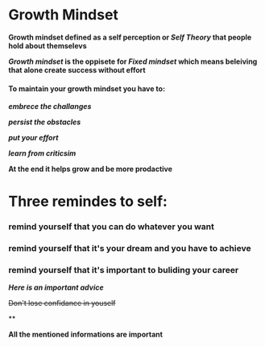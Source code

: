 # Growth Mindset 

**Growth mindset defined as a self perception or _Self Theory_ that people hold  about themselevs**

**_Growth mindset_ is the oppisete for _Fixed mindset_ which means beleiving that alone create success without effort**

#### To  maintain your growth mindset you have to:

**_embrece the challanges_**

**_persist the obstacles_**

**_put your effort_**

**_learn from criticsim_**

**At the end it helps grow and be more prodactive**

# Three remindes to self:

### remind yourself that you can do whatever you want
### remind yourself that it's your dream and you have to achieve 
### remind yourself that it's important to buliding your career  

***Here is an important advice***
 
~~Don't lose confidance in youself~~

**

**All the mentioned informations are important**   
